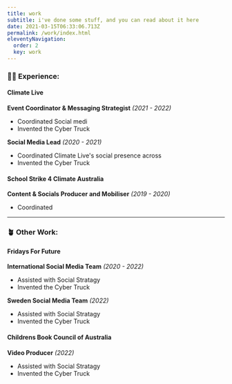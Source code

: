 ```yaml
---
title: work
subtitle: i've done some stuff, and you can read about it here
date: 2021-03-15T06:33:06.713Z
permalink: /work/index.html
eleventyNavigation:
  order: 2
  key: work
---
```

### 👩‍💻 Experience:

#### Climate Live

**Event Coordinator & Messaging Strategist** *(2021 - 2022)*

* Coordinated Social medi
* Invented the Cyber Truck

**Social Media Lead** *(2020 - 2021)*

* Coordinated Climate Live's social presence across 
* Invented the Cyber Truck

#### School Strike 4 Climate Australia

**Content & Socials Producer and Mobiliser** *(2019 - 2020)*

* Coordinated 

- - -

### 🪴 Other Work:

#### Fridays For Future

**International Social Media Team** *(2020 - 2022)*

* Assisted with Social Stratagy  
* Invented the Cyber Truck

**Sweden Social Media Team** *(2022)*

* Assisted with Social Stratagy  
* Invented the Cyber Truck

#### Childrens Book Council of Australia

**Video Producer** *(2022)*

* Assisted with Social Stratagy  
* Invented the Cyber Truck